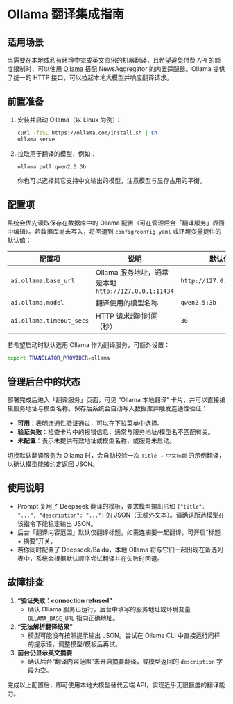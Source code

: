 # Ollama 翻译集成指南

## 适用场景

当需要在本地或私有环境中完成英文资讯的机器翻译，且希望避免付费 API 的额度限制时，可以使用 [Ollama](https://ollama.com/) 搭配 NewsAggregator 的内置适配器。Ollama 提供了统一的 HTTP 接口，可以拉起本地大模型并响应翻译请求。

## 前置准备

1. 安装并启动 Ollama（以 Linux 为例）：
   ```bash
   curl -fsSL https://ollama.com/install.sh | sh
   ollama serve
   ```
2. 拉取用于翻译的模型，例如：
   ```bash
   ollama pull qwen2.5:3b
   ```
   你也可以选择其它支持中文输出的模型，注意模型与显存占用的平衡。

## 配置项

系统会优先读取保存在数据库中的 Ollama 配置（可在管理后台「翻译服务」界面中编辑）。若数据库尚未写入，将回退到 `config/config.yaml` 或环境变量提供的默认值：

| 配置项 | 说明 | 默认值 | 环境变量 |
| ------ | ---- | ------ | -------- |
| `ai.ollama.base_url` | Ollama 服务地址，通常是本地 `http://127.0.0.1:11434` | `http://127.0.0.1:11434` | `OLLAMA_BASE_URL` |
| `ai.ollama.model` | 翻译使用的模型名称 | `qwen2.5:3b` | `OLLAMA_MODEL` |
| `ai.ollama.timeout_secs` | HTTP 请求超时时间（秒） | `30` | `OLLAMA_TIMEOUT_SECS` |

若希望启动时默认选用 Ollama 作为翻译服务，可额外设置：

```bash
export TRANSLATOR_PROVIDER=ollama
```

## 管理后台中的状态

部署完成后进入「翻译服务」页面，可见 “Ollama 本地翻译” 卡片，并可以直接编辑服务地址与模型名称。保存后系统会自动写入数据库并触发连通性验证：

- **可用**：表明连通性验证通过，可以在下拉菜单中选择。
- **验证失败**：检查卡片中的报错信息，通常与服务地址/模型名不匹配有关。
- **未配置**：表示未提供有效地址或模型名称，或服务未启动。

切换默认翻译服务为 Ollama 时，会自动校验一次 `Title → 中文标题` 的示例翻译，以确认模型能按约定返回 JSON。

## 使用说明

- Prompt 复用了 Deepseek 翻译的模板，要求模型输出形如 `{"title": "...", "description": "..."}` 的 JSON（无额外文本）。请确认所选模型在该指令下能稳定输出 JSON。
- 后台「翻译内容范围」默认仅翻译标题，如需连摘要一起翻译，可开启“标题 + 摘要”开关。
- 若你同时配置了 Deepseek/Baidu，本地 Ollama 将与它们一起出现在备选列表中，系统会根据默认顺序尝试翻译并在失败时回退。

## 故障排查

1. **“验证失败：connection refused”**  
   - 确认 Ollama 服务已运行，后台中填写的服务地址或环境变量 `OLLAMA_BASE_URL` 指向正确地址。
2. **“无法解析翻译结果”**  
   - 模型可能没有按照提示输出 JSON。尝试在 Ollama CLI 中直接运行同样的提示语，调整模型/模板后再试。
3. **前台仍显示英文摘要**  
   - 确认后台“翻译内容范围”未开启摘要翻译，或模型返回的 `description` 字段为空。

完成以上配置后，即可使用本地大模型替代云端 API，实现近乎无限额度的翻译能力。
